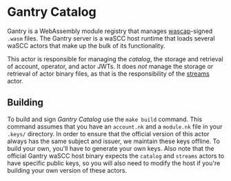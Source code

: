 # Gantry Catalog

Gantry is a WebAssembly module registry that manages [wascap](https://github.com/wascc/wascap)-signed `.wasm` files. The Gantry server is a waSCC host runtime that loads several waSCC actors that make up the bulk of its functionality.

This actor is responsible for managing the _catalog_, the storage and retrieval of account, operator, and actor JWTs. It does _not_ manage the storage or retrieval of actor binary files, as that is the responsibility of the [streams](../streams/README.md) actor.

## Building

To build and sign _Gantry Catalog_ use the `make build` command. This command assumes that you have an `account.nk` and a `module.nk` file in your `.keys/` directory. In order to ensure that the official version of this actor always has the same subject and issuer, we maintain these keys offline. To build your own, you'll have to generate your own keys. Also note that the official Gantry waSCC host binary expects the `catalog` and `streams` actors to have specific public keys, so you will also need to modify the host if you're building your own version of these actors.
